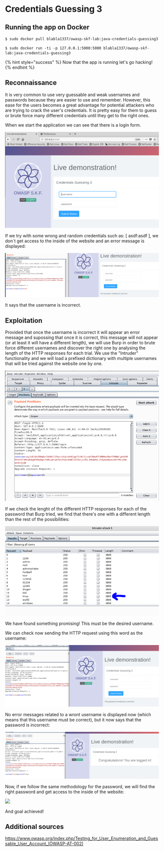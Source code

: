 # Credentials Guessing 3

## Running the app on Docker

```
$ sudo docker pull blabla1337/owasp-skf-lab:java-credentials-guessing3
```

```
$ sudo docker run -ti -p 127.0.0.1:5000:5000 blabla1337/owasp-skf-lab:java-credentials-guessing3
```

{% hint style="success" %}
Now that the app is running let's go hacking!
{% endhint %}

## Reconnaissance

It is very common to use very guessable and weak usernames and passwords because they are easier to use and remember.
However, this ease for the users becomes a great advantage for potential attackers who are trying to crack the user's credentials.
It is pretty easy for them to guess or brute force many different credentials until they get to the right ones.

When we start the application we can see that there is a login form.

![](../../.gitbook/assets/cred-guessing-30.png)

If we try with some wrong and random credentials such as: [ asdf:asdf ], we don`t get access to the inside of the website and an error message is displayed:

![](../../.gitbook/assets/cred-guessing-31.png)

It says that the username is incorrect.

## Exploitation

Provided that once the username is incorrect it will appear an error message and supossing that once it is correct, this message will not appear (or at least it will have a different length),
we will use Burp in order to brute force different usernames and discover the right one by analysing the length of the HTTP responses for each trial.
We use the "Intruder" functionality and we will load a prefixed dictionary with multiple usernames that will be tried against the website one by one.

![](../../.gitbook/assets/cred-guessing-32.png)

If we check the lenght of the different HTTP responses for each of the password that Burp tried, we find that there's one with a different length than
the rest of the possibilities:

![](../../.gitbook/assets/cred-guessing-33.png)

We have found something promising! This must be the desired username.

We can check now sending the HTTP request using this word as the username:

![](../../.gitbook/assets/cred-guessing-34.png)

No error messages related to a wront username is displayed now (which means that this username must be correct), but it now says that the password is incorrect:

![](../../.gitbook/assets/cred-guessing-35.png)

Now, if we follow the same methodology for the password, we will find the right password and get access to the inside of the website:

![](../../.gitbook/assets/cred-guessing-36.png)

And goal achieved!

## Additional sources

https://www.owasp.org/index.php/Testing_for_User_Enumeration_and_Guessable_User_Account_(OWASP-AT-002)
